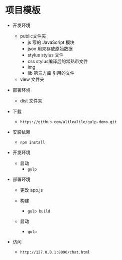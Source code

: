 # 项目模板

* 开发环境
  - public文件夹
    - js       写的 JavaScript 模块
    - json     用来存放原始数据
    - stylus   stylus 文件
    - css      stylus编译后的常熟市文件
    - img      
    - lib      第三方库 引用的文件
  - view 文件夹 
* 部署环境
  - dist 文件夹
  


* 下载
  - `https://github.com/alilealile/gulp-demo.git`

* 安装依赖
  - `npm install`

* 开发环境
  - 启动
    - `gulp`


* 部署环境
  - 更改 app.js
  
  - 构建
    - `gulp build`

  - 启动
    - `gulp`

* 访问
    - `http://127.0.0.1:8090/chat.html`